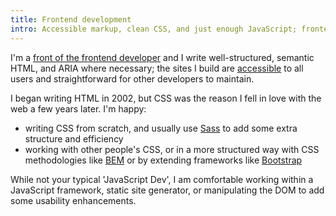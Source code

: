 ```yaml
---
title: Frontend development
intro: Accessible markup, clean CSS, and just enough JavaScript; frontend development that’s maintainable, user-focused and performant.
---
```


I'm a [front of the frontend developer](/blog/front-of-the-frontend) and I write well-structured, semantic HTML, and ARIA where necessary; the sites I build are [accessible](/skills/accessibility) to all users and straightforward for other developers to maintain.

I began writing HTML in 2002, but CSS was the reason I fell in love with the web a few years later. I'm happy:

- writing CSS from scratch, and usually use [Sass](https://sass-lang.com/) to add some extra structure and efficiency
- working with other people's CSS, or in a more structured way with CSS methodologies like [BEM](https://getbem.com) or by extending frameworks like [Bootstrap](https://getbootstrap.com/)

While not your typical 'JavaScript Dev', I am comfortable working within a JavaScript framework, static site generator, or manipulating the DOM to add some usability enhancements.
